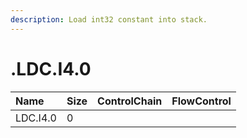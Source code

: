 ```yaml
---
description: Load int32 constant into stack.
---
```


# .LDC.I4.0

| Name | Size | ControlChain | FlowControl |
| :--- | :--- | :--- | :--- |
| LDC.I4.0 | 0 |  |  |
